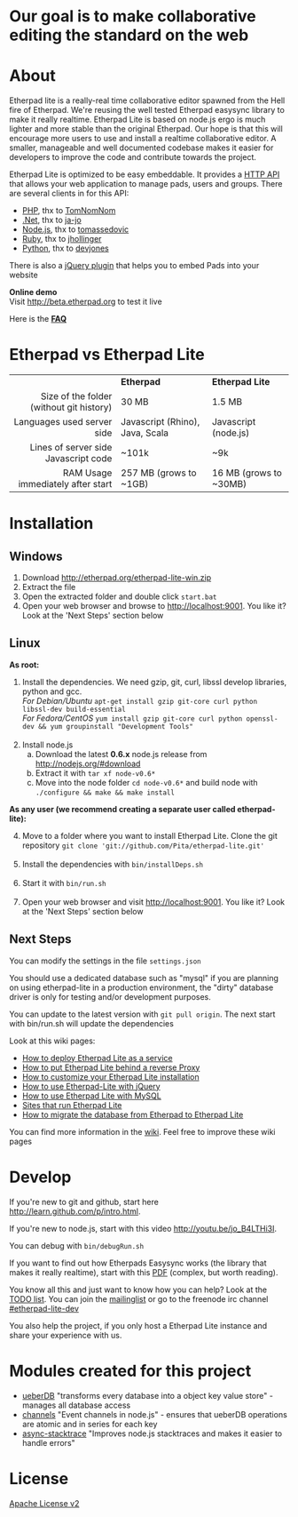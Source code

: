 # Our goal is to make collaborative editing the standard on the web

# About
Etherpad lite is a really-real time collaborative editor spawned from the Hell fire of Etherpad. 
We're reusing the well tested Etherpad easysync library to make it really realtime. Etherpad Lite 
is based on node.js ergo is much lighter and more stable than the original Etherpad. Our hope 
is that this will encourage more users to use and install a realtime collaborative editor. A smaller, manageable and well 
documented codebase makes it easier for developers to improve the code and contribute towards the project. 

Etherpad Lite is optimized to be easy embeddable. It provides a [HTTP API](https://github.com/Pita/etherpad-lite/wiki/HTTP-API) 
that allows your web application to manage pads, users and groups. 
There are several clients in for this API:

* [PHP](https://github.com/TomNomNom/etherpad-lite-client), thx to [TomNomNom](https://github.com/TomNomNom)
* [.Net](https://github.com/ja-jo/EtherpadLiteDotNet), thx to [ja-jo](https://github.com/ja-jo)
* [Node.js](https://github.com/tomassedovic/etherpad-lite-client-js), thx to [tomassedovic](https://github.com/tomassedovic)
* [Ruby](https://github.com/jhollinger/ruby-etherpad-lite), thx to [jhollinger](https://github.com/jhollinger)
* [Python](https://github.com/devjones/PyEtherpadLite), thx to [devjones](https://github.com/devjones)

There is also a [jQuery plugin](https://github.com/johnyma22/etherpad-lite-jquery-plugin) that helps you to embed Pads into your website

**Online demo**<br>
Visit <http://beta.etherpad.org> to test it live

Here is the **[FAQ](https://github.com/Pita/etherpad-lite/wiki/FAQ)**

# Etherpad vs Etherpad Lite
<table>
  <tr>
    <td>&nbsp;</td><td><b>Etherpad</b></td><td><b>Etherpad Lite</b></td>
  </tr>
  <tr>
    <td align="right">Size of the folder (without git history)</td><td>30 MB</td><td>1.5 MB</td>
  </tr>
  <tr>
    <td align="right">Languages used server side</td><td>Javascript (Rhino), Java, Scala</td><td>Javascript (node.js)</td>
  </tr>
  <tr>
    <td align="right">Lines of server side Javascript code</td><td>~101k</td><td>~9k</td>
  </tr>
  <tr>
    <td align="right">RAM Usage immediately after start</td><td>257 MB (grows to ~1GB)</td><td>16 MB (grows to ~30MB)</td>
  </tr>
</table>

# Installation

## Windows

1. Download <http://etherpad.org/etherpad-lite-win.zip>
2. Extract the file
3. Open the extracted folder and double click `start.bat`
4. Open your web browser and browse to <http://localhost:9001>. You like it? Look at the 'Next Steps' section below

## Linux

**As root:**

<ol>
  <li>Install the dependencies. We need gzip, git, curl, libssl develop libraries, python and gcc. <br><i>For Debian/Ubuntu</i> <code>apt-get install gzip git-core curl python libssl-dev build-essential</code><br>
  <i>For Fedora/CentOS</i> <code>yum install gzip git-core curl python openssl-dev && yum groupinstall "Development Tools"</code>
  </li><br>
  <li>Install node.js 
    <ol type="a">
      <li>Download the latest <b>0.6.x</b> node.js release from <a href="http://nodejs.org/#download">http://nodejs.org/#download</a></li>
      <li>Extract it with <code>tar xf node-v0.6*</code></li>
      <li>Move into the node folder <code>cd node-v0.6*</code> and build node with <code>./configure && make && make install</code></li>
    </ol>
  </li>
</ol>

**As any user (we recommend creating a separate user called etherpad-lite):**

<ol start="4">
  <li>Move to a folder where you want to install Etherpad Lite. Clone the git repository <code>git clone 'git://github.com/Pita/etherpad-lite.git'</code><br>&nbsp;</li>
  <li>Install the dependencies with <code>bin/installDeps.sh</code><br>&nbsp;</li>
  <li>Start it with <code>bin/run.sh</code><br>&nbsp;</li>
  <li>Open your web browser and visit <a href="http://localhost:9001">http://localhost:9001</a>. You like it? Look at the 'Next Steps' section below</li>
</ol>

## Next Steps
You can modify the settings in the file `settings.json`

You should use a dedicated database such as "mysql" if you are planning on using etherpad-lite in a production environment, the "dirty" database driver is only for testing and/or development purposes.

You can update to the latest version with `git pull origin`. The next start with bin/run.sh will update the dependencies

Look at this wiki pages: 

* [How to deploy Etherpad Lite as a service](https://github.com/Pita/etherpad-lite/wiki/How-to-deploy-Etherpad-Lite-as-a-service)
* [How to put Etherpad Lite behind a reverse Proxy](https://github.com/Pita/etherpad-lite/wiki/How-to-put-Etherpad-Lite-behind-a-reverse-Proxy)
* [How to customize your Etherpad Lite installation](https://github.com/Pita/etherpad-lite/wiki/How-to-customize-your-Etherpad-Lite-installation)
* [How to use Etherpad-Lite with jQuery](https://github.com/Pita/etherpad-lite/wiki/How-to-use-Etherpad-Lite-with-jQuery)
* [How to use Etherpad Lite with MySQL](https://github.com/Pita/etherpad-lite/wiki/How-to-use-Etherpad-Lite-with-MySQL)
* [Sites that run Etherpad Lite](https://github.com/Pita/etherpad-lite/wiki/Sites-that-run-Etherpad-Lite)
* [How to migrate the database from Etherpad to Etherpad Lite](https://github.com/Pita/etherpad-lite/wiki/How-to-migrate-the-database-from-Etherpad-to-Etherpad-Lite)

You can find more information in the [wiki](https://github.com/Pita/etherpad-lite/wiki). Feel free to improve these wiki pages

# Develop
If you're new to git and github, start here <http://learn.github.com/p/intro.html>.

If you're new to node.js, start with this video <http://youtu.be/jo_B4LTHi3I>.

You can debug with `bin/debugRun.sh`

If you want to find out how Etherpads Easysync works (the library that makes it really realtime), start with this [PDF](https://github.com/Pita/etherpad-lite/raw/master/doc/easysync/easysync-full-description.pdf) (complex, but worth reading).

You know all this and just want to know how you can help? Look at the [TODO list](https://github.com/Pita/etherpad-lite/wiki/TODO).
You can join the [mailinglist](http://groups.google.com/group/etherpad-lite-dev) or go to the freenode irc channel [#etherpad-lite-dev](http://webchat.freenode.net?channels=#etherpad-lite-dev)

You also help the project, if you only host a Etherpad Lite instance and share your experience with us.

# Modules created for this project

* [ueberDB](https://github.com/Pita/ueberDB) "transforms every database into a object key value store" - manages all database access
* [channels](https://github.com/Pita/channels) "Event channels in node.js" - ensures that ueberDB operations are atomic and in series for each key
* [async-stacktrace](https://github.com/Pita/async-stacktrace) "Improves node.js stacktraces and makes it easier to handle errors"

# License
[Apache License v2](http://www.apache.org/licenses/LICENSE-2.0.html)

